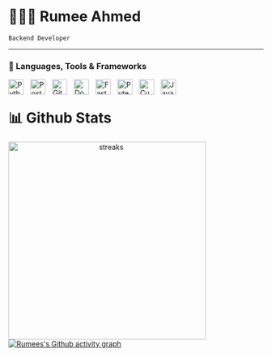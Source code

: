 # 👨🏽‍💻 Rumee Ahmed

`Backend Developer`

---

### 🧰 Languages, Tools & Frameworks

<img align="left" alt="Python" width="30px" style="padding-right:10px;" src="https://cdn.jsdelivr.net/gh/devicons/devicon/icons/python/python-original.svg"/>
<img align="left" alt="Postgres" width="30px" style="padding-right:10px;" src="https://cdn.jsdelivr.net/gh/devicons/devicon/icons/postgresql/postgresql-original.svg" />
<img align="left" alt="Git" width="30px" style="padding-right:10px;" src="https://cdn.jsdelivr.net/gh/devicons/devicon/icons/git/git-original.svg" />
<img align="left" alt="Docker" width="30px" style="padding-right:10px;" src="https://cdn.jsdelivr.net/gh/devicons/devicon/icons/docker/docker-original.svg" />
<img align="left" alt="FastApi" width="30px" style="padding-right:10px;" src="https://cdn.jsdelivr.net/gh/devicons/devicon/icons/fastapi/fastapi-original.svg"" />
<img align="left" alt="Pytest" width="30px" style="padding-right:10px;" src="https://cdn.jsdelivr.net/gh/devicons/devicon/icons/pytest/pytest-original.svg" />
<img align="left" alt="Cucumber" width="30px" style="padding-right:10px;" src="https://cdn.jsdelivr.net/gh/devicons/devicon/icons/cucumber/cucumber-plain.svg" />
<img align="left" alt="Java" width="30px" style="padding-right:10px;" src="https://cdn.jsdelivr.net/gh/devicons/devicon/icons/github/github-original.svg" />
<br />

# 📊 Github Stats

<p align="center">
    <a href="https://git.io/streak-stats" title="Go to Source">
      <img align="left" width=390 src="https://streak-stats.demolab.com?user=rumeeahmed&theme=blood&date_format=j%20M%5B%20Y%5D" alt="streaks" />
    </a>
</p>


[![Rumees's Github activity graph](https://activity-graph.herokuapp.com/graph?username=rumeeahmed&&bg_color=FFFF&color=FF5F5F&line=FF5F5F&point=367391&hide_border=true)](https://github.com/ashutosh00710/github-readme-activity-graph)
